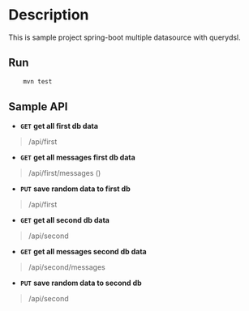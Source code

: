 # Description
This is sample project spring-boot multiple datasource with querydsl.

## Run
```bash
	mvn test
```

## Sample API

- **`GET`** **get all first db data**
> /api/first  

- **`GET`** **get all messages first db data**
> /api/first/messages  ()

- **`PUT`** **save random data to first db**
> /api/first

- **`GET`** **get all second db data**
> /api/second

- **`GET`** **get all messages second db data**
> /api/second/messages
- **`PUT`** **save random data to second db**
> /api/second
